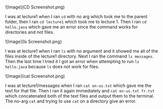 ![Image](CD Screenshot.png)

  I was at lecture1 when I ran `cd` with no arg which took me to the parent folder, then I ran `cd lecture1` which took me to lecture 1. Then I ran `cd hello.java` which gave me an error since the command works for directories and not files.



![Image](ls Screenshot.png)

  I was at lecture1 when I ran `ls` with no argument and it showed me all of the files inside of the lecture1  directory. Next I ran the command `ls messages`. Then the last time I tried it I got an error when attempting to run `ls hello.java` because `ls` does not work for files.


![Image](cat Screenshot.png)

  I was at lecture1/messages when I ran `cat en-us.txt` which gave me the text for that file. Then I ran it again immediately and `cat en-us.txt fr.txt` which concatenated both of the text files and output them to the terminal. The no-arg `cat` and trying to use `cat` on a directory give an error.
